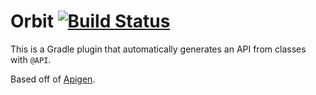 # Orbit [![Build Status](https://travis-ci.org/Dimensions/Orbit.svg)](https://travis-ci.org/Dimensions/Orbit)
This is a Gradle plugin that automatically generates an API from classes with `@API`.

Based off of [Apigen](https://github.com/quartz-powered/apigen).
